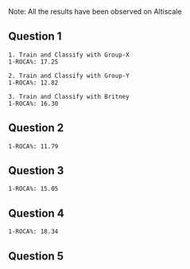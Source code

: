 Note: All the results have been observed on Altiscale

## Question 1
```
1. Train and Classify with Group-X
1-ROCA%: 17.25

2. Train and Classify with Group-Y
1-ROCA%: 12.82

3. Train and Classify with Britney
1-ROCA%: 16.30
```
## Question 2
```
1-ROCA%: 11.79
```
## Question 3
```
1-ROCA%: 15.05
```
## Question 4
```
1-ROCA%: 18.34
```
## Question 5
```

```
